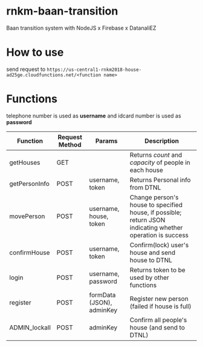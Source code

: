 # rnkm-baan-transition
Baan transition system with NodeJS x Firebase x DatanaliEZ

# How to use
send request to `https://us-central1-rnkm2018-house-ad25ge.cloudfunctions.net/<function name>` 

# Functions
telephone number is used as **username** and idcard number is used as **password**


| Function | Request Method | Params | Description |
|---|---|---|---|
|getHouses| GET| | Returns *count* and *capacity* of people in each house|
|getPersonInfo| POST| username, token| Returns Personal info from DTNL|
|movePerson| POST | username, house, token| Change person's house to specified house, if possible; return JSON indicating whether operation is success|
|confirmHouse| POST | username, token | Confirm(lock) user's house and send house to DTNL|
|login| POST | username, password | Returns token to be used by other functions|
|register| POST | formData (JSON), adminKey | Register new person (failed if house is full)|
|ADMIN_lockall| POST | adminKey | Confirm all people's house (and send to DTNL)|


